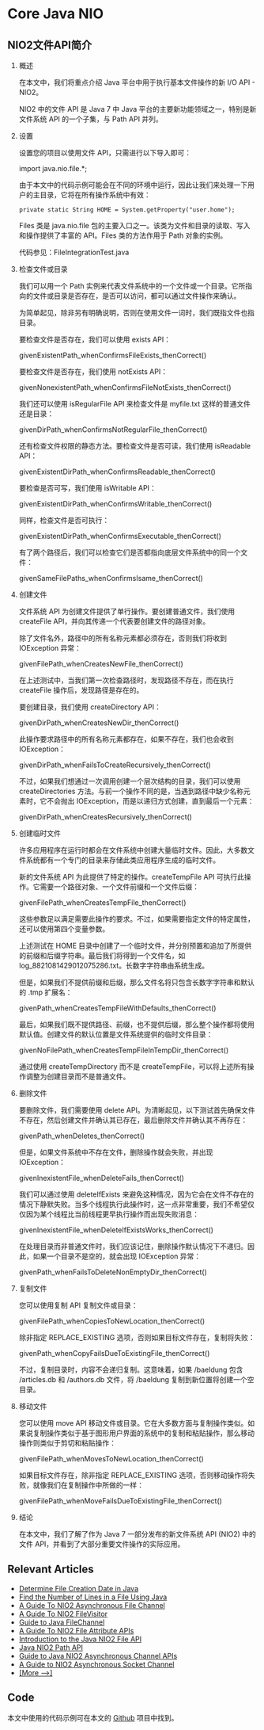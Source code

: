 # Core Java NIO

## NIO2文件API简介

1. 概述

    在本文中，我们将重点介绍 Java 平台中用于执行基本文件操作的新 I/O API - NIO2。

    NIO2 中的文件 API 是 Java 7 中 Java 平台的主要新功能领域之一，特别是新文件系统 API 的一个子集，与 Path API 并列。

2. 设置

    设置您的项目以使用文件 API，只需进行以下导入即可：

    import java.nio.file.*;

    由于本文中的代码示例可能会在不同的环境中运行，因此让我们来处理一下用户的主目录，它将在所有操作系统中有效：

    `private static String HOME = System.getProperty("user.home");`

    Files 类是 java.nio.file 包的主要入口之一。该类为文件和目录的读取、写入和操作提供了丰富的 API。Files 类的方法作用于 Path 对象的实例。

    代码参见：FileIntegrationTest.java

3. 检查文件或目录

    我们可以用一个 Path 实例来代表文件系统中的一个文件或一个目录。它所指向的文件或目录是否存在，是否可以访问，都可以通过文件操作来确认。

    为简单起见，除非另有明确说明，否则在使用文件一词时，我们既指文件也指目录。

    要检查文件是否存在，我们可以使用 exists API：

    givenExistentPath_whenConfirmsFileExists_thenCorrect()

    要检查文件是否存在，我们使用 notExists API：

    givenNonexistentPath_whenConfirmsFileNotExists_thenCorrect()

    我们还可以使用 isRegularFile API 来检查文件是 myfile.txt 这样的普通文件还是目录：

    givenDirPath_whenConfirmsNotRegularFile_thenCorrect()

    还有检查文件权限的静态方法。要检查文件是否可读，我们使用 isReadable API：

    givenExistentDirPath_whenConfirmsReadable_thenCorrect()

    要检查是否可写，我们使用 isWritable API：

    givenExistentDirPath_whenConfirmsWritable_thenCorrect()

    同样，检查文件是否可执行：

    givenExistentDirPath_whenConfirmsExecutable_thenCorrect()

    有了两个路径后，我们可以检查它们是否都指向底层文件系统中的同一个文件：

    givenSameFilePaths_whenConfirmsIsame_thenCorrect()

4. 创建文件

    文件系统 API 为创建文件提供了单行操作。要创建普通文件，我们使用 createFile API，并向其传递一个代表要创建文件的路径对象。

    除了文件名外，路径中的所有名称元素都必须存在，否则我们将收到 IOException 异常：

    givenFilePath_whenCreatesNewFile_thenCorrect()

    在上述测试中，当我们第一次检查路径时，发现路径不存在，而在执行 createFile 操作后，发现路径是存在的。

    要创建目录，我们使用 createDirectory API：

    givenDirPath_whenCreatesNewDir_thenCorrect()

    此操作要求路径中的所有名称元素都存在，如果不存在，我们也会收到 IOException：

    givenDirPath_whenFailsToCreateRecursively_thenCorrect()

    不过，如果我们想通过一次调用创建一个层次结构的目录，我们可以使用 createDirectories 方法。与前一个操作不同的是，当遇到路径中缺少名称元素时，它不会抛出 IOException，而是以递归方式创建，直到最后一个元素：

    givenDirPath_whenCreatesRecursively_thenCorrect()

5. 创建临时文件

    许多应用程序在运行时都会在文件系统中创建大量临时文件。因此，大多数文件系统都有一个专门的目录来存储此类应用程序生成的临时文件。

    新的文件系统 API 为此提供了特定的操作。createTempFile API 可执行此操作。它需要一个路径对象、一个文件前缀和一个文件后缀：

    givenFilePath_whenCreatesTempFile_thenCorrect()

    这些参数足以满足需要此操作的要求。不过，如果需要指定文件的特定属性，还可以使用第四个变量参数。

    上述测试在 HOME 目录中创建了一个临时文件，并分别预置和追加了所提供的前缀和后缀字符串。最后我们将得到一个文件名，如 log_8821081429012075286.txt。长数字字符串由系统生成。

    但是，如果我们不提供前缀和后缀，那么文件名将只包含长数字字符串和默认的 .tmp 扩展名：

    givenPath_whenCreatesTempFileWithDefaults_thenCorrect()

    最后，如果我们既不提供路径、前缀，也不提供后缀，那么整个操作都将使用默认值。创建文件的默认位置是文件系统提供的临时文件目录：

    givenNoFilePath_whenCreatesTempFileInTempDir_thenCorrect()

    通过使用 createTempDirectory 而不是 createTempFile，可以将上述所有操作调整为创建目录而不是普通文件。

6. 删除文件

    要删除文件，我们需要使用 delete API。为清晰起见，以下测试首先确保文件不存在，然后创建文件并确认其已存在，最后删除文件并确认其不再存在：

    givenPath_whenDeletes_thenCorrect()

    但是，如果文件系统中不存在文件，删除操作就会失败，并出现 IOException：

    givenInexistentFile_whenDeleteFails_thenCorrect()

    我们可以通过使用 deleteIfExists 来避免这种情况，因为它会在文件不存在的情况下静默失败。当多个线程执行此操作时，这一点非常重要，我们不希望仅仅因为某个线程比当前线程更早执行操作而出现失败消息：

    givenInexistentFile_whenDeleteIfExistsWorks_thenCorrect()

    在处理目录而非普通文件时，我们应该记住，删除操作默认情况下不递归。因此，如果一个目录不是空的，就会出现 IOException 异常：

    givenPath_whenFailsToDeleteNonEmptyDir_thenCorrect()

7. 复制文件

    您可以使用复制 API 复制文件或目录：

    givenFilePath_whenCopiesToNewLocation_thenCorrect()

    除非指定 REPLACE_EXISTING 选项，否则如果目标文件存在，复制将失败：

    givenPath_whenCopyFailsDueToExistingFile_thenCorrect()

    不过，复制目录时，内容不会递归复制。这意味着，如果 /baeldung 包含 /articles.db 和 /authors.db 文件，将 /baeldung 复制到新位置将创建一个空目录。

8. 移动文件

    您可以使用 move API 移动文件或目录。它在大多数方面与复制操作类似。如果说复制操作类似于基于图形用户界面的系统中的复制和粘贴操作，那么移动操作则类似于剪切和粘贴操作：

    givenFilePath_whenMovesToNewLocation_thenCorrect()

    如果目标文件存在，除非指定 REPLACE_EXISTING 选项，否则移动操作将失败，就像我们在复制操作中所做的一样：

    givenFilePath_whenMoveFailsDueToExistingFile_thenCorrect()

9. 结论

    在本文中，我们了解了作为 Java 7 一部分发布的新文件系统 API (NIO2) 中的文件 API，并看到了大部分重要文件操作的实际应用。

## Relevant Articles

- [Determine File Creation Date in Java](https://www.baeldung.com/java-file-creation-date)
- [Find the Number of Lines in a File Using Java](https://www.baeldung.com/java-file-number-of-lines)
- [A Guide To NIO2 Asynchronous File Channel](https://www.baeldung.com/java-nio2-async-file-channel)
- [A Guide To NIO2 FileVisitor](https://www.baeldung.com/java-nio2-file-visitor)
- [Guide to Java FileChannel](https://www.baeldung.com/java-filechannel)
- [A Guide To NIO2 File Attribute APIs](https://www.baeldung.com/java-nio2-file-attribute)
- [Introduction to the Java NIO2 File API](https://www.baeldung.com/java-nio-2-file-api)
- [Java NIO2 Path API](https://www.baeldung.com/java-nio-2-path)
- [Guide to Java NIO2 Asynchronous Channel APIs](https://www.baeldung.com/java-nio-2-async-channels)
- [A Guide to NIO2 Asynchronous Socket Channel](https://www.baeldung.com/java-nio2-async-socket-channel)
- [[More -->]](/core-java-modules/core-java-nio-2)

## Code

本文中使用的代码示例可在本文的 [Github](https://github.com/eugenp/tutorials/tree/master/core-java-modules/core-java-nio) 项目中找到。

